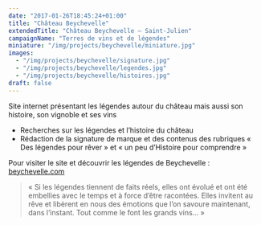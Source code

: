 ```yaml
---
date: "2017-01-26T18:45:24+01:00"
title: "Château Beychevelle"
extendedTitle: "Château Beychevelle – Saint-Julien"
campaignName: "Terres de vins et de légendes"
miniature: "/img/projects/beychevelle/miniature.jpg"
images:
  - "/img/projects/beychevelle/signature.jpg"
  - "/img/projects/beychevelle/legendes.jpg"
  - "/img/projects/beychevelle/histoires.jpg"
draft: false
---
```


Site internet présentant les légendes autour du château mais aussi son histoire, son
vignoble et ses vins

- Recherches sur les légendes et l’histoire du château
- Rédaction de la signature de marque et des contenus des rubriques « Des légendes pour rêver » et « un peu d’Histoire pour comprendre »

Pour visiter le site et découvrir les légendes de Beychevelle : [beychevelle.com](http://beychevelle.com/)

> « Si les légendes tiennent de faits réels, elles ont évolué et ont été
embellies avec le temps et à force d’être racontées.
Elles invitent au rêve et libèrent en nous des émotions que l’on savoure
maintenant, dans l’instant. Tout comme le font les grands vins… »
